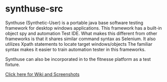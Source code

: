 synthuse-src
============

Synthuse (Synthetic-User) is a portable java base software testing framework for desktop windows applications. This framework has a built-in object spy and automation Test IDE. What makes this different from other frameworks is that it shares similar command syntax as Selenium. It also utilizes Xpath statements to locate target windows/objects The familiar syntax makes it easier to train automation tester in this frameworks.

Synthuse can also be incorporated in to the fitnesse platform as a test fixture.

<a href="https://github.com/Synthuse/synthuse-src/wiki"> Click here for Wiki and Screenshots </a>